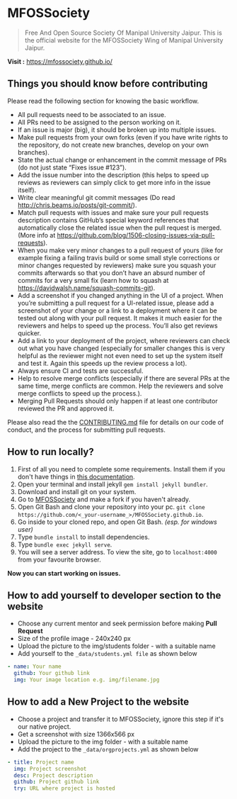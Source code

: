 # MFOSSociety

> Free And Open Source Society Of Manipal University Jaipur. This is the official website for the MFOSSociety Wing of Manipal University Jaipur.


**Visit :** https://mfossociety.github.io/


## Things you should know before contributing


Please read the following section for knowing the basic workflow.

- All pull requests need to be associated to an issue.
- All PRs need to be assigned to the person working on it.
- If an issue is major (big), it should be broken up into multiple issues.
- Make pull requests from your own forks (even if you have write rights to the repository, do not create new branches, develop on your own branches).
- State the actual change or enhancement in the commit message of PRs (do not just state “Fixes issue #123”).
- Add the issue number into the description (this helps to speed up reviews as reviewers can simply click to get more info in the issue itself).
- Write clear meaningful git commit messages (Do read http://chris.beams.io/posts/git-commit/).
- Match pull requests with issues and make sure your pull requests description contains GitHub’s special keyword references that automatically close the related issue when the pull request is merged. (More info at https://github.com/blog/1506-closing-issues-via-pull-requests).
- When you make very minor changes to a pull request of yours (like for example fixing a failing travis build or some small style corrections or minor changes requested by reviewers) make sure you squash your commits afterwards so that you don’t have an absurd number of commits for a very small fix (learn how to squash at https://davidwalsh.name/squash-commits-git).
- Add a screenshot if you changed anything in the UI of a project. When you’re submitting a pull request for a UI-related issue, please add a screenshot of your change or a link to a deployment where it can be tested out along with your pull request. It makes it much easier for the reviewers and helps to speed up the process. You’ll also get reviews quicker.
- Add a link to your deployment of the project, where reviewers can check out what you have changed (especially for smaller changes this is very helpful as the reviewer might not even need to set up the system itself and test it. Again this speeds up the review process a lot).
- Always ensure CI and tests are successful.
- Help to resolve merge conflicts (especially if there are several PRs at the same time, merge conflicts are common. Help the reviewers and solve merge conflicts to speed up the process.).
- Merging Pull Requests should only happen if at least one contributor reviewed the PR and approved it.

Please also read the the [CONTRIBUTING.md](CONTRIBUTING.md) file for details on our code of conduct, and the process for submitting pull requests.

## How to run locally?

1. First of all you need to complete some requirements. Install them if you don't have things in [this documentation](https://jekyllrb.com/docs/installation/).
2. Open your terminal and install jekyll `gem install jekyll bundler`.
3. Download and install git on your system.
4. Go to [MFOSSociety](https://github.com/MFOSSociety/MFOSSociety.github.io) and make a fork if you haven't already.
5. Open Git Bash and clone your repository into your pc. `git clone https://github.com/<_your-username_>/MFOSSociety.github.io`.
6. Go inside to your cloned repo, and open Git Bash. _(esp. for windows user)_
7. Type `bundle install` to install dependencies.
8. Type `bundle exec jekyll serve`. 
9. You will see a server address. To view the site, go to `localhost:4000` from your favourite browser.

**Now you can start working on issues.**


## How to add yourself to developer section to the website

- Choose any current mentor and seek permission before making **Pull Request**
- Size of the profile image - 240x240 px
- Upload the picture to the img/students folder - with a suitable name
-  Add yourself to the `_data/students.yml file` as shown below

```yaml
- name: Your name
  github: Your github link
  img: Your image location e.g. img/filename.jpg 
```

## How to add a New Project to the website

- Choose a project and transfer it to MFOSSociety, ignore this step if it's our native project.
- Get a screenshot with size 1366x566 px
- Upload the picture to the img folder - with a suitable name
- Add the project to the `_data/orgprojects.yml` as shown below

```yaml
- title: Project name
  img: Project screenshot
  desc: Project description
  github: Project github link
  try: URL where project is hosted 
```